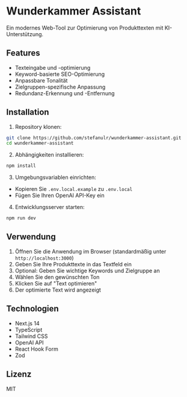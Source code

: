 # Wunderkammer Assistant

Ein modernes Web-Tool zur Optimierung von Produkttexten mit KI-Unterstützung.

## Features

- Texteingabe und -optimierung
- Keyword-basierte SEO-Optimierung
- Anpassbare Tonalität
- Zielgruppen-spezifische Anpassung
- Redundanz-Erkennung und -Entfernung

## Installation

1. Repository klonen:
```bash
git clone https://github.com/stefanulr/wunderkammer-assistant.git
cd wunderkammer-assistant
```

2. Abhängigkeiten installieren:
```bash
npm install
```

3. Umgebungsvariablen einrichten:
- Kopieren Sie `.env.local.example` zu `.env.local`
- Fügen Sie Ihren OpenAI API-Key ein

4. Entwicklungsserver starten:
```bash
npm run dev
```

## Verwendung

1. Öffnen Sie die Anwendung im Browser (standardmäßig unter `http://localhost:3000`)
2. Geben Sie Ihre Produkttexte in das Textfeld ein
3. Optional: Geben Sie wichtige Keywords und Zielgruppe an
4. Wählen Sie den gewünschten Ton
5. Klicken Sie auf "Text optimieren"
6. Der optimierte Text wird angezeigt

## Technologien

- Next.js 14
- TypeScript
- Tailwind CSS
- OpenAI API
- React Hook Form
- Zod

## Lizenz

MIT
